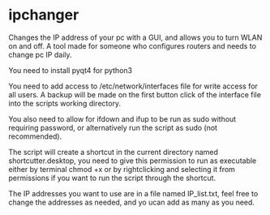 # ipchanger
Changes the IP address of your pc with a GUI, and allows you to turn WLAN on and off. A tool made for someone who configures routers and needs to change pc IP daily.

You need to install pyqt4 for python3

You need to add access to /etc/network/interfaces file for write access for all users. A backup will be made on the first button click of the interface file into the scripts working directory.

You also need to allow for ifdown and ifup to be run as sudo without requiring password, or alternatively run the script as sudo (not recommended).

The script will create a shortcut in the current directory named shortcutter.desktop, you need to give this permission to run as executable either by terminal chmod +x or by rightclicking and selecting it from permissions if you want to run the script through the shortcut.

The IP addresses you want to use are in a file named IP_list.txt, feel free to change the addresses as needed, and yo ucan add as many as you need.
